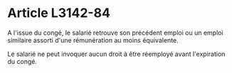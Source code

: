 # Article L3142-84

A l'issue du congé, le salarié retrouve son précédent emploi ou un emploi similaire assorti d'une rémunération au moins équivalente.

Le salarié ne peut invoquer aucun droit à être réemployé avant l'expiration du congé.